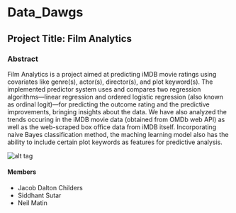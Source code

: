 # Data_Dawgs

## Project Title: Film Analytics

### Abstract
Film Analytics is a project aimed at predicting iMDB movie ratings using covariates like genre(s), actor(s), director(s), and plot keyword(s). The implemented predictor system uses and compares two regression algorithms—linear regression and ordered logistic regression (also known as ordinal logit)—for predicting the outcome rating and the predictive improvements, bringing insights about the data. We have also analyzed the trends occuring in the iMDB movie data (obtained from OMDb web API) as well as the web-scraped box office data from iMDB itself. Incorporating naive Bayes classification method, the maching learning model also has the ability to include certain plot keywords as features for predictive analysis.

![alt tag](https://github.com/somyamohanty/Data_Dawgs/blob/master/presentations/Poster.png)

#### Members
* Jacob Dalton Childers
* Siddhant Sutar
* Neil Matin
